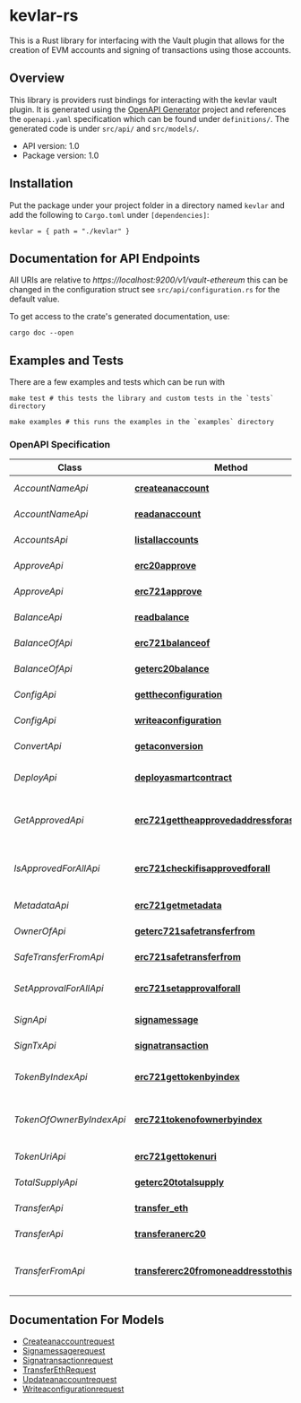 # kevlar-rs

This is a Rust library for interfacing with the Vault plugin that allows for the creation of EVM accounts and signing of transactions using those accounts.

## Overview

This library is providers rust bindings for interacting with the kevlar vault plugin. It is generated using the [OpenAPI Generator](https://openapi-generator.tech) project and references the `openapi.yaml` specification which can be found under `definitions/`. The generated code is under `src/api/` and `src/models/`.

- API version: 1.0
- Package version: 1.0

## Installation

Put the package under your project folder in a directory named `kevlar` and add the following to `Cargo.toml` under `[dependencies]`:

```
kevlar = { path = "./kevlar" }
```

## Documentation for API Endpoints

All URIs are relative to *https://localhost:9200/v1/vault-ethereum* this can be changed in the configuration struct see `src/api/configuration.rs` for the default value.

To get access to the crate's generated documentation, use:

```
cargo doc --open
```

## Examples and Tests 
There are a few examples and tests which can be run with 
```
make test # this tests the library and custom tests in the `tests` directory
```

```
make examples # this runs the examples in the `examples` directory
```

### OpenAPI Specification

Class | Method | HTTP request | Description
------------ | ------------- | ------------- | -------------
*AccountNameApi* | [**createanaccount**](docs/AccountNameApi.md#createanaccount) | **PUT** /accounts/{account-name} | create an account
*AccountNameApi* | [**readanaccount**](docs/AccountNameApi.md#readanaccount) | **GET** /accounts/{account-name} | read an account
*AccountsApi* | [**listallaccounts**](docs/AccountsApi.md#listallaccounts) | **GET** /accounts | list all accounts
*ApproveApi* | [**erc20approve**](docs/ApproveApi.md#erc20approve) | **POST** /accounts/{account-name}/erc20/approve | erc20 approve
*ApproveApi* | [**erc721approve**](docs/ApproveApi.md#erc721approve) | **POST** /accounts/{account-name}/erc721/approve | erc721 approve
*BalanceApi* | [**readbalance**](docs/BalanceApi.md#readbalance) | **GET** /accounts/{account-name}/balance | read balance
*BalanceOfApi* | [**erc721balanceof**](docs/BalanceOfApi.md#erc721balanceof) | **GET** /accounts/{account-name}/erc721/balanceOf | erc721 balance of
*BalanceOfApi* | [**geterc20balance**](docs/BalanceOfApi.md#geterc20balance) | **POST** /accounts/{account-name}/erc20/balanceOf | get erc20 balance
*ConfigApi* | [**gettheconfiguration**](docs/ConfigApi.md#gettheconfiguration) | **GET** /config | get the configuration
*ConfigApi* | [**writeaconfiguration**](docs/ConfigApi.md#writeaconfiguration) | **PUT** /config | write a configuration
*ConvertApi* | [**getaconversion**](docs/ConvertApi.md#getaconversion) | **POST** /convert | get a conversion
*DeployApi* | [**deployasmartcontract**](docs/DeployApi.md#deployasmartcontract) | **GET** /accounts/{account-name}/deploy | deploy a smart contract
*GetApprovedApi* | [**erc721gettheapprovedaddressforasinglenft**](docs/GetApprovedApi.md#erc721gettheapprovedaddressforasinglenft) | **GET** /accounts/{account-name}/erc721/getApproved | erc721 get the approved address for a single nft
*IsApprovedForAllApi* | [**erc721checkifisapprovedforall**](docs/IsApprovedForAllApi.md#erc721checkifisapprovedforall) | **GET** /accounts/{account-name}/erc721/isApprovedForAll | erc721 check if is approved for all
*MetadataApi* | [**erc721getmetadata**](docs/MetadataApi.md#erc721getmetadata) | **GET** /accounts/{account-name}/erc721/metadata | erc721 get metadata
*OwnerOfApi* | [**geterc721safetransferfrom**](docs/OwnerOfApi.md#geterc721safetransferfrom) | **GET** /accounts/{account-name}/erc721/ownerOf | erc721 safe transfer from
*SafeTransferFromApi* | [**erc721safetransferfrom**](docs/SafeTransferFromApi.md#erc721safetransferfrom) | **POST** /accounts/{account-name}/erc721/safeTransferFrom | erc721 safe transfer from
*SetApprovalForAllApi* | [**erc721setapprovalforall**](docs/SetApprovalForAllApi.md#erc721setapprovalforall) | **POST** /accounts/{account-name}/erc721/setApprovalForAll | erc721 set approval for all
*SignApi* | [**signamessage**](docs/SignApi.md#signamessage) | **PUT** /accounts/{account-name}/sign | sign a message
*SignTxApi* | [**signatransaction**](docs/SignTxApi.md#signatransaction) | **PUT** /accounts/{account-name}/sign-tx | sign a transaction
*TokenByIndexApi* | [**erc721gettokenbyindex**](docs/TokenByIndexApi.md#erc721gettokenbyindex) | **GET** /accounts/{account-name}/erc721/tokenByIndex | erc721 get token by index
*TokenOfOwnerByIndexApi* | [**erc721tokenofownerbyindex**](docs/TokenOfOwnerByIndexApi.md#erc721tokenofownerbyindex) | **GET** /accounts/{account-name}/erc721/tokenOfOwnerByIndex | erc721 token of owner by index
*TokenUriApi* | [**erc721gettokenuri**](docs/TokenUriApi.md#erc721gettokenuri) | **GET** /accounts/{account-name}/erc721/tokenURI | erc721 get token uri
*TotalSupplyApi* | [**geterc20totalsupply**](docs/TotalSupplyApi.md#geterc20totalsupply) | **POST** /accounts/{account-name}/erc20/totalSupply | get erc20 total supply
*TransferApi* | [**transfer_eth**](docs/TransferApi.md#transfer_eth) | **PUT** /accounts/{account-name}/transfer | transfer ETH
*TransferApi* | [**transferanerc20**](docs/TransferApi.md#transferanerc20) | **POST** /accounts/{account-name}/erc20/transfer | transfer an erc20
*TransferFromApi* | [**transfererc20fromoneaddresstothis**](docs/TransferFromApi.md#transfererc20fromoneaddresstothis) | **POST** /accounts/{account-name}/erc20/transferFrom | transfer erc20 from one address to this


## Documentation For Models

 - [Createanaccountrequest](docs/Createanaccountrequest.md)
 - [Signamessagerequest](docs/Signamessagerequest.md)
 - [Signatransactionrequest](docs/Signatransactionrequest.md)
 - [TransferEthRequest](docs/TransferEthRequest.md)
 - [Updateanaccountrequest](docs/Updateanaccountrequest.md)
 - [Writeaconfigurationrequest](docs/Writeaconfigurationrequest.md)
